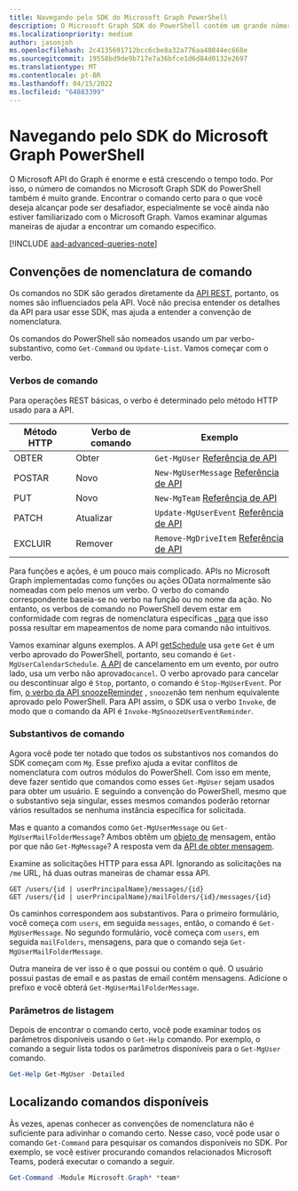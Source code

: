 ```yaml
---
title: Navegando pelo SDK do Microsoft Graph PowerShell
description: O Microsoft Graph SDK do PowerShell contém um grande número de comandos. Saiba como encontrar o comando certo para o que você deseja alcançar.
ms.localizationpriority: medium
author: jasonjoh
ms.openlocfilehash: 2c4135691712bcc6cbe8a32a776aa40844ec668e
ms.sourcegitcommit: 19558bd9de9b717e7a36bfce1d6d84d0132e2697
ms.translationtype: MT
ms.contentlocale: pt-BR
ms.lasthandoff: 04/15/2022
ms.locfileid: "64883399"
---
```

# <a name="navigating-the-microsoft-graph-powershell-sdk"></a>Navegando pelo SDK do Microsoft Graph PowerShell

O Microsoft API do Graph é enorme e está crescendo o tempo todo. Por isso, o número de comandos no Microsoft Graph SDK do PowerShell também é muito grande. Encontrar o comando certo para o que você deseja alcançar pode ser desafiador, especialmente se você ainda não estiver familiarizado com o Microsoft Graph. Vamos examinar algumas maneiras de ajudar a encontrar um comando específico.

[!INCLUDE [aad-advanced-queries-note](../../includes/aad-advanced-queries-note.md)]

## <a name="command-naming-conventions"></a>Convenções de nomenclatura de comando

Os comandos no SDK são gerados diretamente da [API REST](/graph/api/overview?view=graph-rest-1.0&preserve-view=true), portanto, os nomes são influenciados pela API. Você não precisa entender os detalhes da API para usar esse SDK, mas ajuda a entender a convenção de nomenclatura.

Os comandos do PowerShell são nomeados usando um par verbo-substantivo, como `Get-Command` ou `Update-List`. Vamos começar com o verbo.

### <a name="command-verbs"></a>Verbos de comando

Para operações REST básicas, o verbo é determinado pelo método HTTP usado para a API.

| Método HTTP | Verbo de comando | Exemplo |
|-------------|--------------|---|
| OBTER         | Obter          | `Get-MgUser` [Referência de API](/graph/api/user-get?view=graph-rest-1.0&preserve-view=true) |
| POSTAR        | Novo          | `New-MgUserMessage` [Referência de API](/graph/api/user-post-messages?view=graph-rest-1.0&preserve-view=true) |
| PUT         | Novo          | `New-MgTeam` [Referência de API](/graph/api/team-put-teams?view=graph-rest-1.0&preserve-view=true) |
| PATCH       | Atualizar       | `Update-MgUserEvent` [Referência de API](/graph/api/event-update?view=graph-rest-1.0&preserve-view=true) |
| EXCLUIR      | Remover       | `Remove-MgDriveItem` [Referência de API](/graph/api/driveitem-delete?view=graph-rest-1.0&preserve-view=true) |

Para funções e ações, é um pouco mais complicado. APIs no Microsoft Graph implementadas como funções ou ações OData normalmente são nomeadas com pelo menos um verbo. O verbo do comando correspondente baseia-se no verbo na função ou no nome da ação. No entanto, os verbos de comando no PowerShell devem estar em conformidade com regras de nomenclatura específicas [, para](/powershell/scripting/developer/cmdlet/approved-verbs-for-windows-powershell-commands) que isso possa resultar em mapeamentos de nome para comando não intuitivos.

Vamos examinar alguns exemplos. A API [getSchedule](/graph/api/calendar-getschedule?view=graph-rest-1.0&preserve-view=true) usa `get`e `Get` é um verbo aprovado do PowerShell, portanto, seu comando é `Get-MgUserCalendarSchedule`. [A API](/graph/api/event-cancel?view=graph-rest-beta&preserve-view=true) de cancelamento em um evento, por outro lado, usa um verbo não aprovado`cancel`. O verbo aprovado para cancelar ou descontinuar algo é `Stop`, portanto, o comando é `Stop-MgUserEvent`. Por fim, [o verbo da API snoozeReminder](/graph/api/event-snoozereminder?view=graph-rest-1.0&preserve-view=true) , `snooze`não tem nenhum equivalente aprovado pelo PowerShell. Para API assim, o SDK usa o verbo `Invoke`, de modo que o comando da API é `Invoke-MgSnoozeUserEventReminder`.

### <a name="command-nouns"></a>Substantivos de comando

Agora você pode ter notado que todos os substantivos nos comandos do SDK começam com `Mg`. Esse prefixo ajuda a evitar conflitos de nomenclatura com outros módulos do PowerShell. Com isso em mente, deve fazer sentido que comandos como esses `Get-MgUser` sejam usados para obter um usuário. E seguindo a convenção do PowerShell, mesmo que o substantivo seja singular, esses mesmos comandos poderão retornar vários resultados se nenhuma instância específica for solicitada.

Mas e quanto a comandos como `Get-MgUserMessage` ou `Get-MgUserMailFolderMessage`? Ambos obtêm um [objeto de](/graph/api/resources/message?view=graph-rest-1.0&preserve-view=true) mensagem, então por que não `Get-MgMessage`? A resposta vem da [API de obter mensagem](/graph/api/message-get?view=graph-rest-1.0&preserve-view=true).

Examine as solicitações HTTP para essa API. Ignorando as solicitações na `/me` URL, há duas outras maneiras de chamar essa API.

```http
GET /users/{id | userPrincipalName}/messages/{id}
GET /users/{id | userPrincipalName}/mailFolders/{id}/messages/{id}
```

Os caminhos correspondem aos substantivos. Para o primeiro formulário, você começa com `users`, em seguida `messages`, então, o comando é `Get-MgUserMessage`. No segundo formulário, você começa com `users`, em seguida `mailFolders`, mensagens, para que o comando seja `Get-MgUserMailFolderMessage`.

Outra maneira de ver isso é o que possui ou contém o quê. O usuário possui pastas de email e as pastas de email contêm mensagens. Adicione o prefixo e você obterá `Get-MgUserMailFolderMessage`.

### <a name="listing-parameters"></a>Parâmetros de listagem

Depois de encontrar o comando certo, você pode examinar todos os parâmetros disponíveis usando o `Get-Help` comando. Por exemplo, o comando a seguir lista todos os parâmetros disponíveis para o `Get-MgUser` comando.

```powershell
Get-Help Get-MgUser -Detailed
```

## <a name="finding-available-commands"></a>Localizando comandos disponíveis

Às vezes, apenas conhecer as convenções de nomenclatura não é suficiente para adivinhar o comando certo. Nesse caso, você pode usar o comando `Get-Command` para pesquisar os comandos disponíveis no SDK. Por exemplo, se você estiver procurando comandos relacionados Microsoft Teams, poderá executar o comando a seguir.

```powershell
Get-Command -Module Microsoft.Graph* *team*
```
